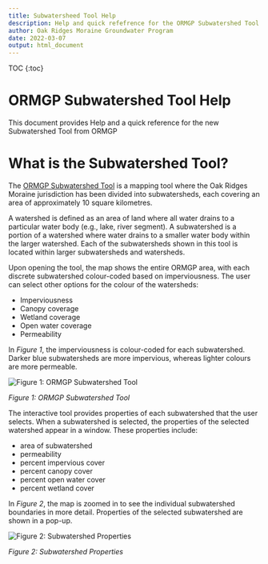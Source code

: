 ```yaml
---
title: Subwatersheed Tool Help
description: Help and quick refefrence for the ORMGP Subwatershed Tool
author: Oak Ridges Moraine Groundwater Program
date: 2022-03-07
output: html_document
---
```


TOC 
{:toc}

# ORMGP Subwatershed Tool Help

This document provides Help and a quick reference for the new Subwatershed Tool from ORMGP

# What is the Subwatershed Tool?

The [ORMGP Subwatershed Tool](https://owrc.github.io/subwatershed/) is a mapping tool where the Oak Ridges Moraine jurisdiction has been divided into subwatersheds, each covering an area of approximately 10 square kilometres.

A watershed is defined as an area of land where all water drains to a particular water body (e.g., lake, river segment).  A subwatershed is a portion of a watershed where water drains to a smaller water body within the larger watershed. Each of the subwatersheds shown in this tool is located within larger subwatersheds and watersheds.  

Upon opening the tool, the map shows the entire ORMGP area, with each discrete subwatershed colour-coded based on imperviousness. The user can select other options for the colour of the watersheds: 
- Imperviousness
- Canopy coverage 
- Wetland coverage 
- Open water coverage 
- Permeability 

In _Figure 1_, the imperviousness is colour-coded for each subwatershed.  Darker blue subwatersheds are more impervious, whereas lighter colours are more permeable. 

![*Figure 1: ORMGP Subwatershed Tool*](https://raw.githubusercontent.com/OWRC/SubwatershedHelp/main/images/Subwatershed1.PNG)

_Figure 1: ORMGP Subwatershed Tool_

The interactive tool provides properties of each subwatershed that the user selects.  When a subwatershed is selected, the properties of the selected watershed appear in a window. These properties include:
- area of subwatershed
- permeability
- percent impervious cover
- percent canopy cover
- percent open water cover 
- percent wetland cover

In _Figure 2_, the map is zoomed in to see the individual subwatershed boundaries in more detail. Properties of the selected subwatershed are shown in a pop-up.

![*Figure 2: Subwatershed Properties*](https://raw.githubusercontent.com/OWRC/SubwatershedHelp/main/images/subwatershed2.PNG)

_Figure 2: Subwatershed Properties_








